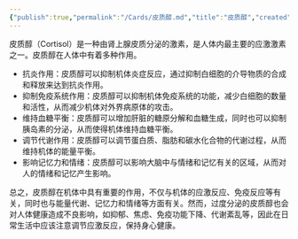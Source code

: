 ```yaml
---
{"publish":true,"permalink":"/Cards/皮质醇.md","title":"皮质醇","created":"2022-10-18","modified":"2023-03-31","published":"2025-07-12T18:33:42.281+08:00","cssclasses":""}
---
```



皮质醇（Cortisol）是一种由肾上腺皮质分泌的激素，是人体内最主要的应激激素之一。皮质醇在人体中有着多种作用。

- 抗炎作用：皮质醇可以抑制机体炎症反应，通过抑制白细胞的介导物质的合成和释放来达到抗炎作用。
- 抑制免疫系统作用：皮质醇可以抑制机体免疫系统的功能，减少白细胞的数量和活性，从而减少机体对外界病原体的攻击。
- 维持血糖平衡：皮质醇可以增加肝脏的糖原分解和血糖生成，同时也可以抑制胰岛素的分泌，从而使得机体维持血糖平衡。
- 调节代谢作用：皮质醇可以调节蛋白质、脂肪和碳水化合物的代谢过程，从而维持机体的能量平衡。
- 影响记忆力和情绪：皮质醇可以影响大脑中与情绪和记忆有关的区域，从而对人的情绪和记忆产生影响。  

总之，皮质醇在机体中具有重要的作用，不仅与机体的应激反应、免疫反应等有关，同时也与能量代谢、记忆力和情绪等方面有关。然而，过度分泌的皮质醇也会对人体健康造成不良影响，如抑郁、焦虑、免疫功能下降、代谢紊乱等，因此在日常生活中应该注意调节应激反应，保持身心健康。